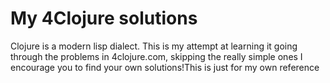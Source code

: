 # My 4Clojure solutions


Clojure is a modern lisp dialect. 
This is my attempt at learning it going through the problems in 4clojure.com, skipping the really simple ones
I encourage you to find your own solutions!This is just for my own reference
